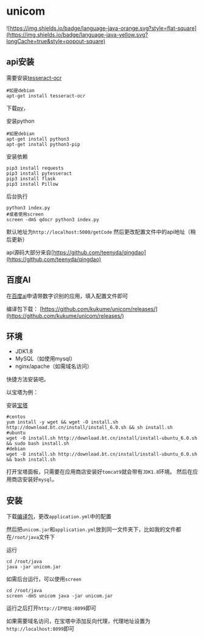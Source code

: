 # unicom
![https://img.shields.io/badge/language-java-orange.svg?style=flat-square](https://img.shields.io/badge/language-java-yellow.svg?longCache=true&style=popout-square)

## api安装
需要安装[tesseract-ocr](https://digi.bib.uni-mannheim.de/tesseract/)
```shell
#如是debian
apt-get install tesseract-ocr
```

下载[py](https://u.iheit.com/index.py)，

安装python

```shell
#如是debian
apt-get install python3
apt-get install python3-pip
```

安装依赖
```shell
pip3 install requests
pip3 install pytesseract
pip3 install flask
pip3 install Pillow
```
后台执行
```shell
python3 index.py
#或者使用screen
screen -dmS qdocr python3 index.py
```
默认地址为`http://localhost:5000/getCode`
然后更改配置文件中的api地址（稍后更新）

api源码大部分来自[https://github.com/teenyda/qingdao](https://github.com/teenyda/qingdao)

## 百度AI
在[百度ai](https://ai.baidu.com/tech/ocr/general)申请带数字识别的应用，填入配置文件即可

编译包下载： [https://github.com/kukume/unicom/releases/](https://github.com/kukume/unicom/releases/)

## 环境
* JDK1.8
* MySQL（如使用mysql）
* nginx/apache（如需域名访问）

快捷方法安装吧。

以宝塔为例：

安装[宝塔](https://bt.cn)
```shell
#centos
yum install -y wget && wget -O install.sh http://download.bt.cn/install/install_6.0.sh && sh install.sh
#ubuntu
wget -O install.sh http://download.bt.cn/install/install-ubuntu_6.0.sh && sudo bash install.sh
#debian
wget -O install.sh http://download.bt.cn/install/install-ubuntu_6.0.sh && bash install.sh
```
打开宝塔面板，只需要在应用商店安装好`tomcat9`就会带有`JDK1.8`环境。
然后在应用商店安装好`mysql`。

## 安装

下载[编译包](https://github.com/kukume/unicom/releases)，更改`application.yml`中的配置

然后把`unicom.jar`和`application.yml`放到同一文件夹下，比如我的文件都在`/root/java`文件下

运行
```shell
cd /root/java
java -jar unicom.jar
```
如需后台运行，可以使用`screen`
```shell
cd /root/java
screen -dmS unicom java -jar unicom.jar
```
运行之后打开`http://IP地址:8099`即可

如果需要域名访问，在宝塔中添加反向代理，代理地址设置为`http://localhost:8099`即可
